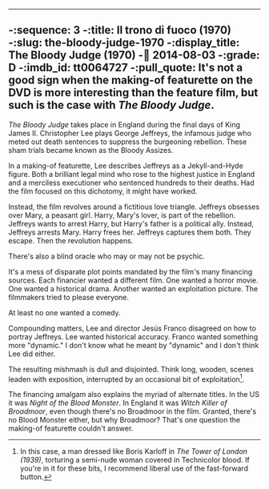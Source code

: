 ----
-:sequence: 3
-:title: Il trono di fuoco (1970)
-:slug: the-bloody-judge-1970
-:display_title: The Bloody Judge (1970)
-:date: 2014-08-03
-:grade: D
-:imdb_id: tt0064727
-:pull_quote: It's not a good sign when the making-of featurette on the DVD is more interesting than the feature film, but such is the case with _The Bloody Judge_.
----
_The Bloody Judge_ takes place in England during the final days of King James II. Christopher Lee plays George Jeffreys, the infamous judge who meted out death sentences to suppress the burgeoning rebellion. These sham trials became known as the Bloody Assizes. 

In a making-of featurette, Lee describes Jeffreys as a Jekyll-and-Hyde figure. Both a brilliant legal mind who rose to the highest justice in England and a merciless executioner who sentenced hundreds to their deaths. Had the film focused on this dichotomy, it might have worked.

Instead, the film revolves around a fictitious love triangle. Jeffreys obsesses over Mary, a peasant girl. Harry, Mary's lover, is part of the rebellion. Jeffreys wants to arrest Harry, but Harry's father is a political ally. Instead, Jeffreys arrests Mary. Harry frees her. Jeffreys captures them both. They escape. Then the revolution happens.

There's also a blind oracle who may or may not be psychic.

It's a mess of disparate plot points mandated by the film's many financing sources. Each financier wanted a different film. One wanted a horror movie. One wanted a historical drama. Another wanted an exploitation picture. The filmmakers tried to please everyone. 

At least no one wanted a comedy.

Compounding matters, Lee and director Jesús Franco disagreed on how to portray Jeffreys. Lee wanted historical accuracy.  Franco wanted something more "dynamic." I don't know what he meant by "dynamic" and I don't think Lee did either.

The resulting mishmash is dull and disjointed. Think long, wooden, scenes leaden with exposition, interrupted by an occasional bit of exploitation[^1].

The financing amalgam also explains the myriad of alternate titles. In the US it was _Night of the Blood Monster_. In England it was _Witch Killer of Broadmoor_, even though there's no Broadmoor in the film. Granted, there's no Blood Monster either, but why Broadmoor? That's one question the making-of featurette couldn't answer.

[^1]:  In this case, a man dressed like Boris Karloff in _The Tower of London (1939)_, torturing a semi-nude woman covered in Technicolor blood.  If you're in it for these bits, I recommend liberal use of the fast-forward button.
